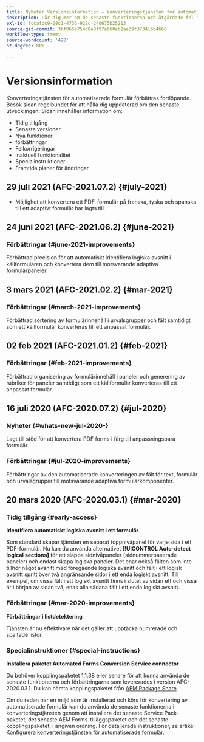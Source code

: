 ```yaml
---
title: Nyheter Versionsinformation – konverteringstjänsten för automatiserade formulär
description: Lär dig mer om de senaste funktionerna och åtgärdade fel för konverteringstjänsten för automatiserade formulär
exl-id: fccafbc9-28c1-4736-922c-24d675b25213
source-git-commit: 3bf065a754d8e8f97a660eb2ae39f37341bb4668
workflow-type: tm+mt
source-wordcount: '428'
ht-degree: 80%

---
```


# Versionsinformation

Konverteringstjänsten för automatiserade formulär förbättras fortlöpande. Besök sidan regelbundet för att hålla dig uppdaterad om den senaste utvecklingen. Sidan innehåller information om:

* Tidig tillgång
* Senaste versioner
* Nya funktioner
* förbättringar
* Felkorrigeringar
* Inaktuell funktionalitet
* Specialinstruktioner
* Framtida planer för ändringar

## 29 juli 2021 (AFC-2021.07.2) {#july-2021}

* Möjlighet att konvertera ett PDF-formulär på franska, tyska och spanska till ett adaptivt formulär har lagts till.

## 24 juni 2021 (AFC-2021.06.2) {#june-2021}

### Förbättringar {#june-2021-improvements}

Förbättrad precision för att automatiskt identifiera logiska avsnitt i källformulären och konvertera dem till motsvarande adaptiva formulärpaneler.

## 3 mars 2021 (AFC-2021.02.2) {#mar-2021}

### Förbättringar {#march-2021-improvements}

Förbättrad sortering av formulärinnehåll i urvalsgrupper och fält samtidigt som ett källformulär konverteras till ett anpassat formulär.

## 02 feb 2021 (AFC-2021.01.2) {#feb-2021}

### Förbättringar {#feb-2021-improvements}

Förbättrad organisering av formulärinnehåll i paneler och generering av rubriker för paneler samtidigt som ett källformulär konverteras till ett anpassat formulär.

## 16 juli 2020 (AFC-2020.07.2) {#jul-2020}

### Nyheter {#whats-new-jul-2020-}

Lagt till stöd för att konvertera PDF forms i färg till anpassningsbara formulär.

### Förbättringar {#jul-2020-improvements}

Förbättringar av den automatiserade konverteringen av fält för text, formulär och urvalsgrupper till motsvarande adaptiva formulärkomponenter.


## 20 mars 2020 (AFC-2020.03.1) {#mar-2020}

### Tidig tillgång {#early-access}

**Identifiera automatiskt logiska avsnitt i ett formulär**

Som standard skapar tjänsten en separat toppnivåpanel för varje sida i ett PDF-formulär. Nu kan du använda alternativet **[!UICONTROL Auto-detect logical sections]** för att släppa sidnivåpaneler (sidnummerbaserade paneler) och endast skapa logiska paneler. Det enar också fälten som inte tillhör något avsnitt med föregående logiska avsnitt och fält i ett logisk avsnitt spritt över två angränsande sidor i ett enda logiskt avsnitt. Till exempel, om vissa fält i ett logiskt avsnitt finns i slutet av sidan ett och vissa är i början av sidan två, enas alla sådana fält i ett enda logiskt avsnitt.

### Förbättringar {#mar-2020-improvements}

**Förbättringar i listdetektering**

Tjänsten är nu effektivare när det gäller att upptäcka numrerade och spaltade listor.

### Specialinstruktioner {#special-instructions}

**Installera paketet Automated Forms Conversion Service connector**

Du behöver kopplingspaketet 1.1.38 eller senare för att kunna använda de senaste funktionerna och förbättringarna som levererades i version AFC-2020.03.1. Du kan hämta kopplingspaketet från [AEM Package Share](https://www.adobeaemcloud.com/content/marketplace/marketplaceProxy.html?packagePath=/content/companies/public/adobe/packages/cq650/featurepack/AFCS-Connector-2020.03.1).

Om du redan har en miljö som är installerad och körs för konvertering av automatiserade formulär kan du använda de senaste funktionerna i konverteringstjänsten genom att installera det senaste Service Pack-paketet, det senaste AEM Forms-tilläggspaketet och det senaste kopplingspaketet, i angiven ordning. För detaljerade instruktioner, se artikel [Konfigurera konverteringstjänsten för automatiserade formulär](configure-service.md).
